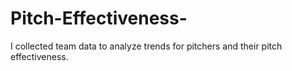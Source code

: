 # Pitch-Effectiveness-
I collected team data to analyze trends for pitchers and their pitch effectiveness.

